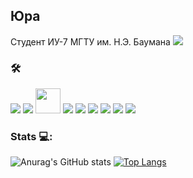 ## **Юра**
Студент ИУ-7 МГТУ им. Н.Э. Баумана
![](https://komarev.com/ghpvc/?username=OverGoro&color=blue)
### :hammer_and_wrench:
<div>
<img src="https://deviconapi.vercel.app/c?size=40"/>
<img src="https://deviconapi.vercel.app/cplusplus?size=40"/>
 <img src="https://cdn.jsdelivr.net/gh/devicons/devicon@latest/icons/opengl/opengl-plain.svg" height=40/>
<img src="https://deviconapi.vercel.app/python?size=40"/>
<img src="https://deviconapi.vercel.app/jupyter?version=plain-wordmark&size=40"/>
<img src="https://deviconapi.vercel.app/bash?size=40"/>
<img src="https://deviconapi.vercel.app/arduino?size=40"/>
<img src="https://deviconapi.vercel.app/vim?size=40"/>
<img src="https://deviconapi.vercel.app/?size=40"/>

### Stats :computer::        
![Anurag's GitHub stats](https://github-readme-stats.vercel.app/api?username=OverGoro&show_icons=true&theme=transparent-dark)
[![Top Langs](https://github-readme-stats.vercel.app/api/top-langs/?username=OverGoro&layout=compact&theme=transparrent-dark)](https://github.com/anuraghazra/github-readme-stats)

